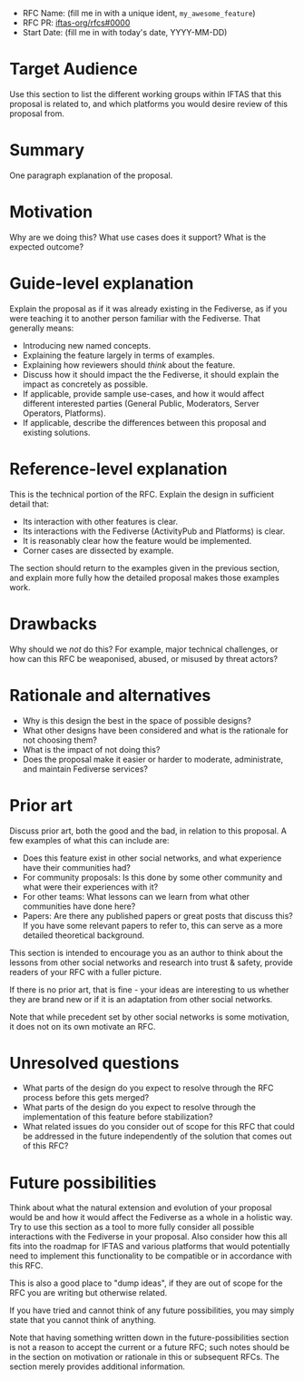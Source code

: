 - RFC Name: (fill me in with a unique ident, `my_awesome_feature`)
- RFC PR: [iftas-org/rfcs#0000](https://github.com/iftas-org/rfcs/pull/0000)
- Start Date: (fill me in with today's date, YYYY-MM-DD)

# Target Audience

[target-audience]: #target-audience

Use this section to list the different working groups within IFTAS that this proposal is related to, and which platforms you would desire review of this proposal from.

# Summary

[summary]: #summary

One paragraph explanation of the proposal.

# Motivation

[motivation]: #motivation

Why are we doing this? What use cases does it support? What is the expected outcome?

# Guide-level explanation

[guide-level-explanation]: #guide-level-explanation

Explain the proposal as if it was already existing in the Fediverse, as if you were teaching it to another person familiar with the Fediverse. That generally means:

- Introducing new named concepts.
- Explaining the feature largely in terms of examples.
- Explaining how reviewers should _think_ about the feature.
- Discuss how it should impact the the Fediverse, it should explain the impact as concretely as possible.
- If applicable, provide sample use-cases, and how it would affect different interested parties (General Public, Moderators, Server Operators, Platforms).
- If applicable, describe the differences between this proposal and existing solutions.

# Reference-level explanation

[reference-level-explanation]: #reference-level-explanation

This is the technical portion of the RFC. Explain the design in sufficient detail that:

- Its interaction with other features is clear.
- Its interactions with the Fediverse (ActivityPub and Platforms) is clear.
- It is reasonably clear how the feature would be implemented.
- Corner cases are dissected by example.

The section should return to the examples given in the previous section, and explain more fully how the detailed proposal makes those examples work.

# Drawbacks

[drawbacks]: #drawbacks

Why should we _not_ do this? For example, major technical challenges, or how can this RFC be weaponised, abused, or misused by threat actors?

# Rationale and alternatives

[rationale-and-alternatives]: #rationale-and-alternatives

- Why is this design the best in the space of possible designs?
- What other designs have been considered and what is the rationale for not choosing them?
- What is the impact of not doing this?
- Does the proposal make it easier or harder to moderate, administrate, and maintain Fediverse services?

# Prior art

[prior-art]: #prior-art

Discuss prior art, both the good and the bad, in relation to this proposal.
A few examples of what this can include are:

- Does this feature exist in other social networks, and what experience have their communities had?
- For community proposals: Is this done by some other community and what were their experiences with it?
- For other teams: What lessons can we learn from what other communities have done here?
- Papers: Are there any published papers or great posts that discuss this? If you have some relevant papers to refer to, this can serve as a more detailed theoretical background.

This section is intended to encourage you as an author to think about the lessons from other social networks and research into trust & safety, provide readers of your RFC with a fuller picture.

If there is no prior art, that is fine - your ideas are interesting to us whether they are brand new or if it is an adaptation from other social networks.

Note that while precedent set by other social networks is some motivation, it does not on its own motivate an RFC.

# Unresolved questions

[unresolved-questions]: #unresolved-questions

- What parts of the design do you expect to resolve through the RFC process before this gets merged?
- What parts of the design do you expect to resolve through the implementation of this feature before stabilization?
- What related issues do you consider out of scope for this RFC that could be addressed in the future independently of the solution that comes out of this RFC?

# Future possibilities

[future-possibilities]: #future-possibilities

Think about what the natural extension and evolution of your proposal would
be and how it would affect the Fediverse as a whole in a holistic
way. Try to use this section as a tool to more fully consider all possible
interactions with the Fediverse in your proposal.
Also consider how this all fits into the roadmap for IFTAS and various platforms that would potentially need to implement this functionality to be compatible or in accordance with this RFC.

This is also a good place to "dump ideas", if they are out of scope for the
RFC you are writing but otherwise related.

If you have tried and cannot think of any future possibilities,
you may simply state that you cannot think of anything.

Note that having something written down in the future-possibilities section
is not a reason to accept the current or a future RFC; such notes should be
in the section on motivation or rationale in this or subsequent RFCs.
The section merely provides additional information.
